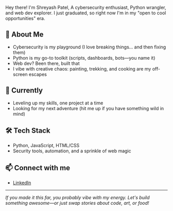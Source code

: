 Hey there! I'm Shreyash Patel, A cybersecurity enthusiast, Python wrangler, and web dev explorer. I just graduated, so right now I'm in my "open to cool opportunities" era.

## 🚀 About Me
- Cybersecurity is my playground (I love breaking things... and then fixing them)
- Python is my go-to toolkit (scripts, dashboards, bots—you name it)
- Web dev? Been there, built that
- I vibe with creative chaos: painting, trekking, and cooking are my off-screen escapes

## 🌱 Currently
- Leveling up my skills, one project at a time
- Looking for my next adventure (hit me up if you have something wild in mind)

## 🛠️ Tech Stack
- Python, JavaScript, HTML/CSS
- Security tools, automation, and a sprinkle of web magic

## 📫 Connect with me
- [LinkedIn](https://www.linkedin.com/in/shhreyuufw/)

---

*If you made it this far, you probably vibe with my energy. Let's build something awesome—or just swap stories about code, art, or food!*
